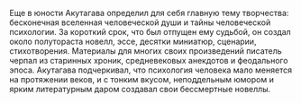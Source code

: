 <!--2017-01-02 07:44:23-->
Еще в юности Акутагава определил для себя главную тему творчества: бесконечная вселенная человеческой души и тайны человеческой психологии. За короткий срок, что был отпущен ему судьбой, он создал около полутораста новелл, эссе, десятки миниатюр, сценарии, стихотворения. Материалы для многих своих произведений писатель черпал из старинных хроник, средневековых анекдотов и феодального эпоса. Акутагава подчеркивал, что психология человека мало меняется на протяжении веков, и с тонким вкусом, неподдельным юмором и ярким литературным даром создавал свои бессмертные новеллы.